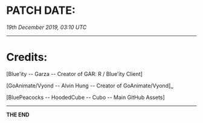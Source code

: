 # PATCH DATE:

*19th December 2019, 03:10 UTC*

-----------------------------------

# Credits: 

[Blue'ity -- Garza -- Creator of GAR: R / Blue'ity Client]

[GoAnimate/Vyond -- Alvin Hung -- Creator of GoAnimate/Vyond],,

[BluePeacocks -- HoodedCube -- Cubo -- Main GitHub Assets]

-----------------------------------


<strong>THE END</strong>
